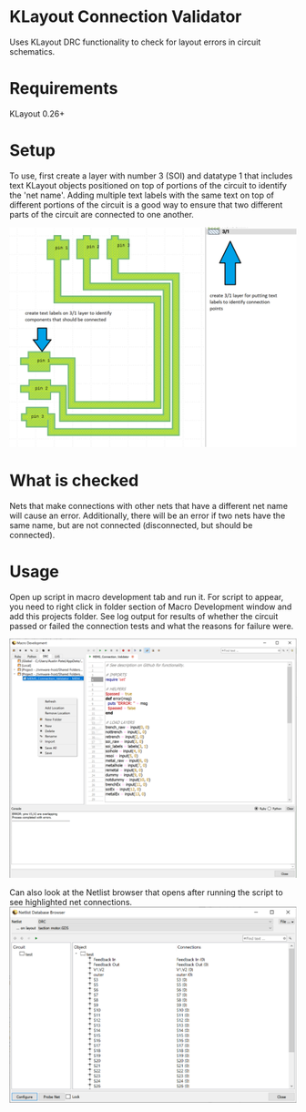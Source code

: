 # KLayout Connection Validator
Uses KLayout DRC functionality to check for layout errors in circuit schematics.

# Requirements
KLayout 0.26+

# Setup
To use, first create a layer with number 3 (SOI) and datatype 1 that includes text KLayout objects positioned on top of portions of the circuit to identify the 'net name'. Adding multiple text labels with the same text on top of different portions of the circuit is a good way to ensure that two different parts of the circuit are connected to one another.

<img src="Screenshots/Setup.png">

# What is checked
Nets that make connections with other nets that have a different net name will cause an error. Additionally, there will be an error if two nets have the same name, but are not connected (disconnected, but should be connected). 

# Usage
Open up script in macro development tab and run it. For script to appear, you need to right click in folder section of Macro Development window and add this projects folder. See log output for results of whether the circuit passed or failed the connection tests and what the reasons for failure were.

<img src="Screenshots/MacroDev.png">

Can also look at the Netlist browser that opens after running the script to see highlighted net connections.
<img src="Screenshots/NetlistBrowser.png">
